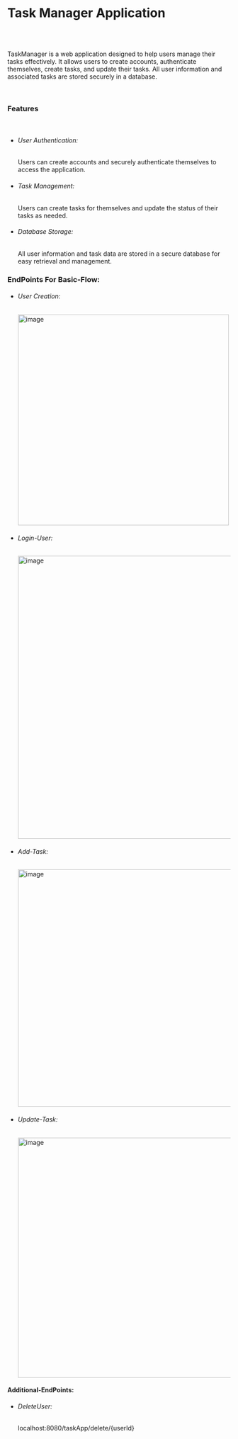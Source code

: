 <h1>Task Manager Application</h1>
<br></br>
<p>
TaskManager is a web application designed to help users manage their tasks effectively. It allows users to create accounts, authenticate themselves, create tasks, and update their tasks. All user information and associated tasks are stored securely in a database.
</p>
<br>
<h3>Features</h3>
<br>
<ul>
  <li><h6>User Authentication:</h6>Users can create accounts and securely authenticate themselves to access the application.</li>
  <li><h6>Task Management:</h6>Users can create tasks for themselves and update the status of their tasks as needed.</li>
  <li><h6>Database Storage: </h6>All user information and task data are stored in a secure database for easy retrieval and management.</li>
</ul>

<h3>EndPoints For Basic-Flow:</h3>

<ul>
  <li><h6>User Creation:</h6><img width="476" alt="image" src="https://github.com/PallKum/TaskManagerBackend/assets/160822819/a58555a1-495d-474e-992b-79caff1a1764">
</li>
<li><h6>Login-User:</h6><img width="639" alt="image" src="https://github.com/PallKum/TaskManagerBackend/assets/160822819/fe777cab-577b-4db3-b892-4a2f23a428ca">
</li>
<li><h6>Add-Task:</h6><img width="536" alt="image" src="https://github.com/PallKum/TaskManagerBackend/assets/160822819/c6e4e6b3-b14a-485b-8550-7563e2a173ad">
</li>
<li><h6>Update-Task:</h6><img width="542" alt="image" src="https://github.com/PallKum/TaskManagerBackend/assets/160822819/9a5494bb-5fdb-4d83-9451-c8a22807a89b">
</li>
  
</ul>


<h4>Additional-EndPoints:</h4>

<ul>
  <li><h6>DeleteUser:</h6>localhost:8080/taskApp/delete/{userId}</li>
</ul>



